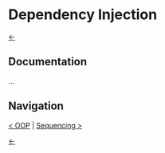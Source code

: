 Dependency Injection
====================

[←](../index.md)

Documentation
-------------

...

Navigation
----------

[< OOP](oop.md) | [Sequencing >](sequencing.md)

[←](../index.md)

